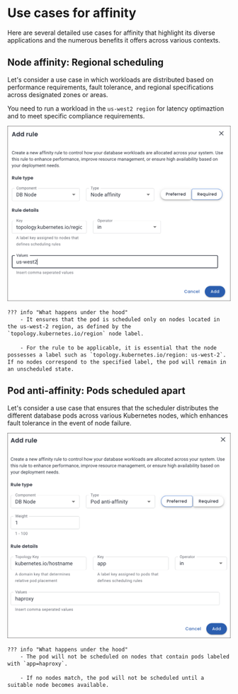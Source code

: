 # Use cases for affinity

Here are several detailed use cases for affinity that highlight its diverse applications and the numerous benefits it offers across various contexts.


## Node affinity: Regional scheduling

Let's consider a use case in which workloads are distributed based on performance requirements, fault tolerance, and regional specifications across designated zones or areas.

You need to run a workload in the `us-west2 region` for latency optimaztion and to meet specific compliance requirements.

![!image](../images/configure_node_affinity.png)

    ??? info "What happens under the hood"
        - It ensures that the pod is scheduled only on nodes located in the us-west-2 region, as defined by the `topology.kubernetes.io/region` node label.

        - For the rule to be applicable, it is essential that the node possesses a label such as `topology.kubernetes.io/region: us-west-2`. If no nodes correspond to the specified label, the pod will remain in an unscheduled state.




## Pod anti-affinity: Pods scheduled apart

Let's consider a use case that ensures that the scheduler distributes the different database pods across various Kubernetes nodes, which enhances fault tolerance in the event of node failure.

![!image](../images/default_pod_affinity_rule.png)

    ??? info "What happens under the hood"
        - The pod will not be scheduled on nodes that contain pods labeled with `app=haproxy`.

        - If no nodes match, the pod will not be scheduled until a suitable node becomes available.


















 











